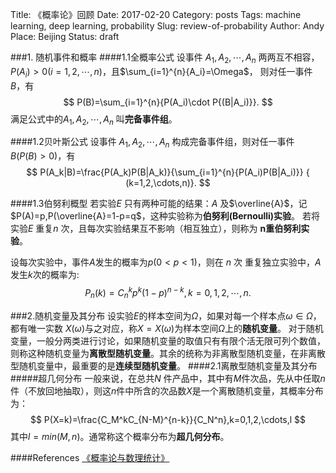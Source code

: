Title: 《概率论》回顾
Date: 2017-02-20
Category: posts
Tags: machine learning, deep learning, probability
Slug: review-of-probability
Author: Andy
Place: Beijing
Status: draft

###1. 随机事件和概率
####1.1全概率公式
设事件 $A_1,A_2,\cdots,A_n$ 两两互不相容，$P(A_i)>0(i=1,2,\cdots,n)$，且$\sum_{i=1}^{n}{A_i}=\Omega$，
则对任一事件$B$，有
$$
P(B)=\sum_{i=1}^{n}{P(A_i)\cdot P{(B|A_i)}}.
$$
满足公式中的$A_1,A_2,\cdots,A_n$  叫**完备事件组**。

####1.2贝叶斯公式
设事件 $A_1,A_2,\cdots,A_n$ 构成完备事件组，则对任一事件 $B(P(B)>0)$，有
$$
  P(A_k|B)=\frac{P(A_k)P(B|A_k)}{\sum_{i=1}^{n}{P(A_i)P(B|A_i)}}   {   (k=1,2,\cdots,n)}.
$$

####1.3伯努利概型
若实验$E$ 只有两种可能的结果：$A$ 及$\overline{A}$，记$P(A)=p,P(\overline{A}=1-p=q$，这种实验称为**伯努利(Bernoulli)实验**。 若将实验$E$ 重复$n$ 次，且每次实验结果互不影响（相互独立），则称为 **n重伯努利实验**。

设每次实验中，事件$A$发生的概率为$p(0<p<1)$，则在 $n$ 次 重复独立实验中，$A$ 发生$k$次的概率为:
$$
P_n(k)=C_n^kp^k(1-p)^{n-k},k=0,1,2,\cdots,n.
$$

###2.随机变量及其分布
设实验$E$的样本空间为$\Omega$，如果对每一个样本点$\omega\in\Omega$，都有唯一实数 $X(\omega)$与之对应，称$X=X(\omega)$为样本空间$\Omega$上的**随机变量**。
对于随机变量，一般分两类进行讨论，如果随机变量的取值只有有限个活无限可列个数值，则称这种随机变量为**离散型随机变量**。其余的统称为非离散型随机变量，在非离散型随机变量中，最重要的是**连续型随机变量**。
####2.1离散型随机变量及其分布
#####超几何分布
一般来说，在总共$N$ 件产品中，其中有$M$件次品，先从中任取$n$件（不放回地抽取），则这$n$件中所含的次品数$X$是一个离散随机变量，其概率分布为：
$$
P(X=k)=\frac{C_M^kC_{N-M}^{n-k}}{C_N^n},k=0,1,2,\cdots,l
$$
其中$l=min(M,n)$。通常称这个概率分布为**超几何分布**。

####References
[《概率论与数理统计》](https://www.amazon.cn/%E5%A4%A7%E5%AD%A6%E6%95%B0%E5%AD%A6%E6%95%99%E7%A8%8B-%E6%A6%82%E7%8E%87%E8%AE%BA%E4%B8%8E%E6%95%B0%E7%90%86%E7%BB%9F%E8%AE%A1/dp/B005EV51AO/ref=sr_1_1?ie=UTF8&qid=1487571721&sr=8-1&keywords=%E6%A6%82%E7%8E%87%E8%AE%BA%E4%B8%8E%E6%95%B0%E7%90%86%E7%BB%9F%E8%AE%A1+%E5%88%98%E5%BB%BA%E4%BA%9A)
